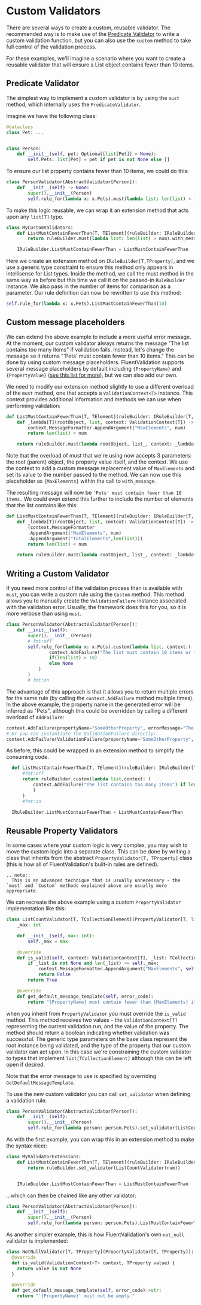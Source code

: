 # Custom Validators

There are several ways to create a custom, reusable validator. The recommended way is to make use of the [Predicate Validator](built-in-validators.html#predicate-validator) to write a custom validation function, but you can also use the `custom` method to take full control of the validation process.

For these examples, we'll imagine a scenario where you want to create a reusable validator that will ensure a List object contains fewer than 10 items.

## Predicate Validator
The simplest way to implement a custom validator is by using the `must` method, which internally uses the `PredicateValidator`.

Imagine we have the following class:
```python
@dataclass
class Pet: ...


class Person:
    def __init__(self, pet: Optional[list[Pet]] = None):
        self.Pets: list[Pet] = pet if pet is not None else []
```

To ensure our list property contains fewer than 10 items, we could do this:

```python
class PersonValidator(AbstractValidator[Person]):
    def __init__(self) -> None:
        super().__init__(Person)
        self.rule_for(lambda x: x.Pets).must(lambda list: len(list) < 10).with_message("The list must contain fewer than 10 items")

```

To make this logic reusable, we can wrap it an extension method that acts upon any `list[T]` type.

```python
class MyCustomValidators:
    def ListMustContainFewerThan[T, TElement](ruleBuilder: IRuleBuilder[T, list[TElement]], num: int) -> IRuleBuilderOptions[T, list[TElement]]:
        return ruleBuilder.must(lambda list: len(list) > num).with_message("The list contains too many items")

    IRuleBuilder.ListMustContainFewerThan = ListMustContainFewerThan

```

Here we create an extension method on `IRuleBuilder[T,TProperty]`, and we use a generic type constraint to ensure this method only appears in intellisense for List types. Inside the method, we call the must method in the same way as before but this time we call it on the passed-in `RuleBuilder` instance. We also pass in the number of items for comparison as a parameter. Our rule definition can now be rewritten to use this method:

```python
self.rule_for(lambda x: x.Pets).ListMustContainFewerThan(10)
```

## Custom message placeholders

We can extend the above example to include a more useful error message. At the moment, our custom validator always returns the message "The list contains too many items" if validation fails. Instead, let's change the message so it returns "'Pets' must contain fewer than 10 items." This can be done by using custom message placeholders. FluentValidation supports several message placeholders by default including `{PropertyName}` and `{PropertyValue}` ([see this list for more](https://github.com/p-hzamora/FluentValidation/blob/main/docs/built-in-validators.md#built-in-validators)), but we can also add our own.

We need to modify our extension method slightly to use a different overload of the `must` method, one that accepts a `ValidationContext<T>` instance. This context provides additional information and methods we can use when performing validation:

```python
def ListMustContainFewerThan[T, TElement](ruleBuilder: IRuleBuilder[T, list[TElement]], num: int) -> IRuleBuilderOptions[T, list[TElement]]:
    def _lambda[T](rootObject, list, context: ValidationContext[T]) -> bool:
        context.MessageFormatter.AppendArgument("MaxElements", num)
        return len(list) < num

    return ruleBuilder.must(lambda rootObject, list_, context: _lambda(rootObject, list_, context)).with_message("{PropertyName} must contain fewer than {MaxElements} items.")
```

Note that the overload of must that we're using now accepts 3 parameters: the root (parent) object, the property value itself, and the context. We use the context to add a custom message replacement value of `MaxElements` and set its value to the number passed to the method. We can now use this placeholder as `{MaxElements}` within the call to `with_message`.

The resulting message will now be `'Pets' must contain fewer than 10 items.` We could even extend this further to include the number of elements that the list contains like this:

```python
def ListMustContainFewerThan[T, TElement](ruleBuilder: IRuleBuilder[T, list[TElement]], num: int) -> IRuleBuilderOptions[T, list[TElement]]:
    def _lambda[T](rootObject, list, context: ValidationContext[T]) -> bool:
        (context.MessageFormatter
        .AppendArgument("MaxElements", num)
        .AppendArgument("TotalElements",len(list)))
        return len(list) < num

    return ruleBuilder.must(lambda rootObject, list_, context: _lambda(rootObject, list_, context)).with_message("{PropertyName} must contain fewer than {MaxElements} items. The list contains {TotalElements} element")

```

## Writing a Custom Validator

If you need more control of the validation process than is available with `must`, you can write a custom rule using the `Custom` method. This method allows you to manually create the `ValidationFailure` instance associated with the validation error. Usually, the framework does this for you, so it is more verbose than using `must`.


```python
class PersonValidator(AbstractValidator[Person]):
    def __init__(self):
        super().__init__(Person)
        # fmt:off
        self.rule_for(lambda x: x.Pets).custom(lambda list, context:(
                context.AddFailure("The list must contain 10 items or fewer") 
                if(len(list) > 10) 
                else None
            )
        )
        # fmt:on
```

The advantage of this approach is that it allows you to return multiple errors for the same rule (by calling the `context.AddFailure` method multiple times). In the above example, the property name in the generated error will be inferred as "Pets", although this could be overridden by calling a different overload of `AddFailure`:

```python
context.AddFailure(propertyName="SomeOtherProperty", errorMessage="The list must contain 10 items or fewer")
# Or you can instantiate the ValidationFailure directly:
context.AddFailure(ValidationFailure(propertyName="SomeOtherProperty", errorMessage="The list must contain 10 items or fewer"))
```

As before, this could be wrapped in an extension method to simplify the consuming code.

```python
  def ListMustContainFewerThan[T, TElement](ruleBuilder: IRuleBuilder[T, list[TElement]], num: int) -> IRuleBuilderOptions[T, list[TElement]]:
      #fmt:off
      return ruleBuilder.custom(lambda list,context: (
          context.AddFailure("The list contains too many items") if len(list) > num else None
          )
      )
      #fmt:on

  IRuleBuilder.ListMustContainFewerThan = ListMustContainFewerThan
```

## Reusable Property Validators

In some cases where your custom logic is very complex, you may wish to move the custom logic into a separate class. This can be done by writing a class that inherits from the abstract `PropertyValidator[T, TProperty]` class (this is how all of FluentValidation's built-in rules are defined).

```eval_rst
.. note::
  This is an advanced technique that is usually unnecessary - the `must` and `Custom` methods explained above are usually more appropriate.
```

We can recreate the above example using a custom `PropertyValidator` implementation like this:

```python
class ListCountValidator[T, TCollectionElement](PropertyValidator[T, list[TCollectionElement]]):
    _max: int

    def __init__(self, max: int):
        self._max = max

    @override
    def is_valid(self, context: ValidationContext[T], _list: TCollectionElement) -> bool:
        if _list is not None and len(_list) >= self._max:
            context.MessageFormatter.AppendArgument("MaxElements", self._max)
            return False
        return True

    @override
    def get_default_message_template(self, error_code):
        return "{PropertyName} must contain fewer than {MaxElements} items."
```
when you inherit from `PropertyValidator` you must override the `is_valid` method. This method receives two values - the `ValidationContext[T]` representing the current validation run, and the value of the property. The method should return a boolean indicating whether validation was successful. The generic type parameters on the base class represent the root instance being validated, and the type of the property that our custom validator can act upon. In this case we're constraining the custom validator to types that implement `list[TCollectionElement]` although this can be left open if desired.

Note that the error message to use is specified by overriding `GetDefaultMessageTemplate`.

To use the new custom validator you can call `set_validator` when defining a validation rule.

```python 
class PersonValidator(AbstractValidator[Person]):
    def __init__(self):
        super().__init__(Person)
        self.rule_for(lambda person: person.Pets).set_validator(ListCountValidator(10))
```

As with the first example, you can wrap this in an extension method to make the syntax nicer:
```python
class MyValidatorExtensions:
    def ListMustContainFewerThan[T, TElement](ruleBuilder: IRuleBuilder[T, list[TElement]], num: int) -> IRuleBuilderOptions[T, list[TElement]]:
        return ruleBuilder.set_validator(ListCountValidator(num))


    IRuleBuilder.ListMustContainFewerThan = ListMustContainFewerThan
```

...which can then be chained like any other validator:

```python
class PersonValidator(AbstractValidator[Person]):
    def __init__(self):
        super().__init__(Person)
        self.rule_for(lambda person: person.Pets).ListMustContainFewerThan(10)
```

As another simpler example, this is how FluentValidation's own `not_null` validator is implemented:

```python
class NotNullValidator[T, TProperty](PropertyValidator[T, TProperty]):
  @override
  def is_valid(ValidationContext<T> context, TProperty value) {
    return value is not None
  }

  @override
  def get_default_message_template(self, error_code)->str:
    return "'{PropertyName}' must not be empty."

```
